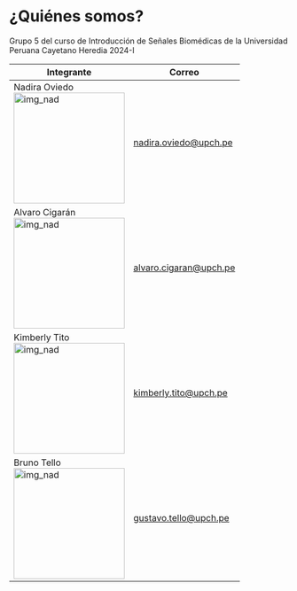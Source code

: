 # ¿Quiénes somos?

Grupo 5 del curso de Introducción de Señales Biomédicas de la Universidad Peruana Cayetano Heredia 2024-I

| **Integrante** | **Correo**|
| ---------| ----------|
| Nadira Oviedo <br> <img src="Documentos/Imágenes/Nadira.jpg" alt="img_nad" height="200"/>| nadira.oviedo@upch.pe |
| Alvaro Cigarán <br> <img src="Documentos/Imágenes/Alvaro.jpg" alt="img_nad" height="200"/>| alvaro.cigaran@upch.pe |
| Kimberly Tito <br> <img src="Documentos/Imágenes/kim.jpg" alt="img_nad" height="200"/>| kimberly.tito@upch.pe |
| Bruno Tello <br> <img src="Documentos/Imágenes/br1.jpg" alt="img_nad" height="200"/>| gustavo.tello@upch.pe |
